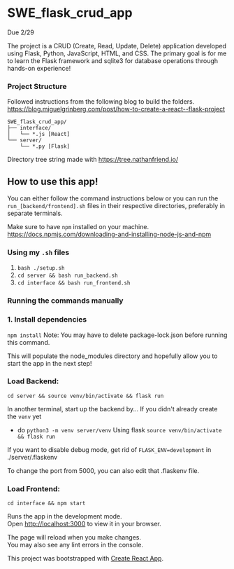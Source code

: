 # SWE_flask_crud_app
Due 2/29

The project is a CRUD (Create, Read, Update, Delete) application developed using Flask, Python, JavaScript, HTML, and CSS. The primary goal is for me to learn the Flask framework and sqlite3 for database operations through hands-on experience!

### Project Structure
Followed instructions from the following blog to build the folders.
https://blog.miguelgrinberg.com/post/how-to-create-a-react--flask-project
```
SWE_flask_crud_app/
├── interface/
│   └── *.js [React]
└── server/
    └── *.py [Flask]
```
Directory tree string made with https://tree.nathanfriend.io/

## How to use this app!
You can either follow the command instructions below or you can run the 
`run_[backend/frontend].sh` files in their respective directories, 
preferably in separate terminals.

Make sure to have `npm` installed on your machine.
https://docs.npmjs.com/downloading-and-installing-node-js-and-npm

### Using my `.sh` files

1. `bash ./setup.sh`
2. `cd server && bash run_backend.sh`
3. `cd interface && bash run_frontend.sh`


### Running the commands manually
### 1. Install dependencies 
```npm install```
Note: You may have to delete package-lock.json before running this command.

This will populate the node_modules directory and 
hopefully allow you to start the app in the next step!

### Load Backend: 
```
cd server && source venv/bin/activate && flask run
```
In another terminal, start up the backend by...
If you didn't already create the `venv` yet
- do `python3 -m venv server/venv`
Using flask 
`source venv/bin/activate && flask run`

If you want to disable debug mode, 
get rid of `FLASK_ENV=development` in ./server/.flaskenv

To change the port from 5000, you can also edit that .flaskenv file.

### Load Frontend: 
```
cd interface && npm start
```

Runs the app in the development mode.\
Open [http://localhost:3000](http://localhost:3000) to view it in your browser.

The page will reload when you make changes.\
You may also see any lint errors in the console.


This project was bootstrapped with [Create React App](https://github.com/facebook/create-react-app).
